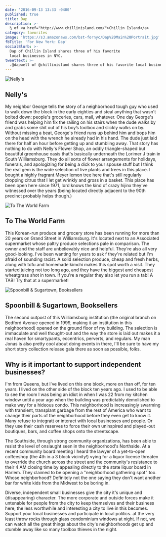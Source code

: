 ```yaml
---
date: '2016-09-13 13:33 -0400'
published: true
title: Dap
description: >-
  ⅓ of <a href="http://www.chillinisland.com/">Chillin Island</a>
category: favorites
image: 'https://s3.amazonaws.com/bst-fornyc/Dap%20Main%20Portrait.jpg'
fbTitle: 'For New York: Dap'
socialBlurb: >-
  Dap of Chillin Island shares three of his favorite
  local businesses in NYC.
tweetText: >-
  .@dapwell of @chillinisland shares three of his favorite local businesses in NYC
---
```


![Nelly's](https://s3.amazonaws.com/bst-fornyc/Dap%20Nelly's.jpg)

## Nelly's

My neighbor George tells the story of a neighborhood tough guy who used to walk down the block in the early eighties and steal anything that wasn't bolted down: people's groceries, cars, mail, whatever. One day George's friend was helping him fix the railing on his stairs when the dude walks by and grabs some shit out of his boy’s toolbox and slickly walks on by. Without missing a beat, George's friend runs up behind him and bops him on the head with the wrench he already had in his hand. The dude just laid there for half an hour before getting up and stumbling away. That story has nothing to do with Nelly's Flower Shop, an oddly triangle-shaped but beautiful greenhouse oasis that's basically underneath the Lorimer J train in South Williamsburg. They do all sorts of flower arrangements for holidays, funerals, and apologizing for being a dick to your spouse stuff but I think the real gem is the wide selection of live plants and trees in this place. I bought a highly fragrant Meyer lemon tree here that's still regularly dropping citrus that I let get wrinkly and gross in a basket. This place has been open here since 1971, lord knows the kind of crazy hijinx they've witnessed over the years (being located directly adjacent to the 90th precinct probably helps though.) 

![To The World Farm ](https://s3.amazonaws.com/bst-fornyc/Dap%20To%20The%20World%20Farm.jpg)

## To The World Farm 

This Korean-run produce and grocery store has been running for more than 20 years on Grand Street in Williamsburg. It's located next to an Associated supermarket whose paltry produce selections pale in comparison. The owner and the staff are unbelievably nice and helpful. They're also all very good-looking. I've been wanting for years to ask f they're related but I'm afraid of sounding racist. A solid selection produce, cheap and fresh herbs, along with tofu and homemade kimchi makes this spot worth a visit. They started juicing not too long ago, and they have the biggest and cheapest wheatgrass shot in town. If you're a regular they also let you run a tab! A TAB! Try that at a supermarket!

![Spoonbill & Sugartown, Booksellers](https://s3.amazonaws.com/bst-fornyc/Dap%20Spoonbill%20and%20Sugartown.jpg)

## Spoonbill & Sugartown, Booksellers

The second outpost of this Williamsburg institution (the original branch on Bedford Avenue opened in 1999, making it an institution in this neighborhood) opened on the ground floor of my building. The selection is immaculate and well thought-out and the way the store is laid out makes it a real haven for smartypants, eccentrics, perverts, and regulars. My man Jonas is also pretty cool about doing events in there, I'll be sure to have my short story collection release gala there as soon as possible, folks. 

## Why is it important to support independent businesses?

I'm from Queens, but I've lived on this one block, more on than off, for ten years. I lived on the other side of the block ten years ago. I used to be able to see the room I was being an idiot in when I was 22 from my kitchen window until a year ago when the building was predictably demolished to make way for a hideous condo.  This neighborhood is increasingly swarming with transient, transplant garbage from the rest of America who want to change their parts of the neighborhood before they even get to know it. Many refuse to integratt or interact with local businesses and people. Or they use their cash reserves to force their own uninspired and played-out boutiques, bars, and coffee shops onto the streetscape. 

The Southside, through strong community organizations, has been able to resist the level of onslaught seen in the neighborhood's Northside. At a recent community board meeting I heard the lawyer of a yet-to-open coffeeshop (the 4th in a 3 block vicinity!) vying for a liquor license threaten to override the church across the street and the community's resistance to their 4 AM closing time by appealing directly to the state liquor board in Harlem. They claimed to be opening a "neighborhood gathering spot" too. Whose neighborhood? Definitely not the one saying they don't want another bar for white kids from the Midwest to be boring in. 

Diverse, independent small businesses give the city it's unique and (disappearing) character. The more corporate and outside forces make it untenable for people from the city to keep themselves and their business here, the less worthwhile and interesting a city to live in this becomes. Support your local businesses and participate in local politics. at the very least throw rocks through glass condominium windows at night. If not, we can watch all the great things about the city's neighborhoods get up and stumble away like so many toolbox thieves in the night. 
